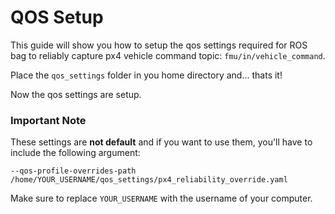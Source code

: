 # QOS Setup

This guide will show you how to setup the qos settings required for ROS bag to reliably capture px4 vehicle command topic: `fmu/in/vehicle_command`.

Place the `qos_settings` folder in you home directory and... thats it! 

Now the qos settings are setup.

### Important Note

These settings are **not default** and if you want to use them, you'll have to include the following argument:
```
--qos-profile-overrides-path /home/YOUR_USERNAME/qos_settings/px4_reliability_override.yaml
```
Make sure to replace `YOUR_USERNAME` with the username of your computer.